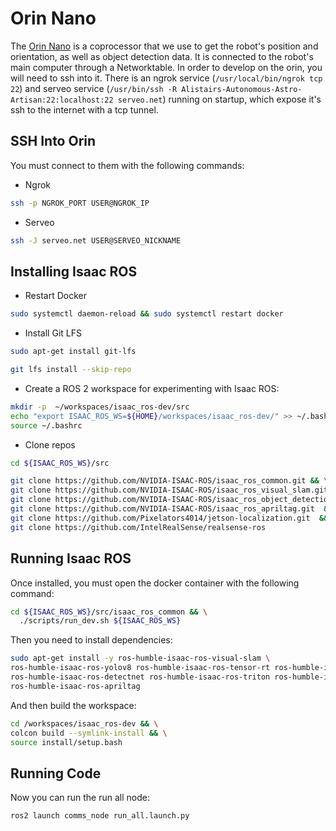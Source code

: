 # Orin Nano

The [Orin Nano](https://www.nvidia.com/en-us/autonomous-machines/embedded-systems/jetson-orin/) is a coprocessor that we use to get the robot's position and orientation, as well as object detection data. It is connected to the robot's main computer through a Networktable. In order to develop on the orin, you will need to ssh into it. There is an ngrok service (`/usr/local/bin/ngrok tcp 22`) and serveo service (`/usr/bin/ssh -R Alistairs-Autonomous-Astro-Artisan:22:localhost:22 serveo.net`) running on startup, which expose it's ssh to the internet with a tcp tunnel.

## SSH Into Orin

You must connect to them with the following commands:
- Ngrok
```bash
ssh -p NGROK_PORT USER@NGROK_IP
```
- Serveo
```bash
ssh -J serveo.net USER@SERVEO_NICKNAME
```

## Installing Isaac ROS

+ Restart Docker
```bash
sudo systemctl daemon-reload && sudo systemctl restart docker
```
+ Install Git LFS
```bash
sudo apt-get install git-lfs
```
```bash
git lfs install --skip-repo
```
+ Create a ROS 2 workspace for experimenting with Isaac ROS:
```bash
mkdir -p  ~/workspaces/isaac_ros-dev/src
echo "export ISAAC_ROS_WS=${HOME}/workspaces/isaac_ros-dev/" >> ~/.bashrc
source ~/.bashrc
```
+ Clone repos
```bash
cd ${ISAAC_ROS_WS}/src
```
```bash
git clone https://github.com/NVIDIA-ISAAC-ROS/isaac_ros_common.git && \
git clone https://github.com/NVIDIA-ISAAC-ROS/isaac_ros_visual_slam.git  && \
git clone https://github.com/NVIDIA-ISAAC-ROS/isaac_ros_object_detection.git  && \
git clone https://github.com/NVIDIA-ISAAC-ROS/isaac_ros_apriltag.git  && \
git clone https://github.com/Pixelators4014/jetson-localization.git  && \
git clone https://github.com/IntelRealSense/realsense-ros
```

## Running Isaac ROS

Once installed, you must open the docker container with the following command:
```bash
cd ${ISAAC_ROS_WS}/src/isaac_ros_common && \
  ./scripts/run_dev.sh ${ISAAC_ROS_WS}
```
Then you need to install dependencies:
```bash
sudo apt-get install -y ros-humble-isaac-ros-visual-slam \
ros-humble-isaac-ros-yolov8 ros-humble-isaac-ros-tensor-rt ros-humble-isaac-ros-dnn-image-encoder \
ros-humble-isaac-ros-detectnet ros-humble-isaac-ros-triton ros-humble-isaac-ros-dnn-image-encoder \
ros-humble-isaac-ros-apriltag
```
And then build the workspace:
```bash
cd /workspaces/isaac_ros-dev && \
colcon build --symlink-install && \
source install/setup.bash
```

## Running Code

Now you can run the run all node:
```bash
ros2 launch comms_node run_all.launch.py
```